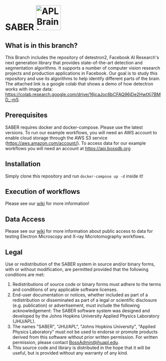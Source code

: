 

# SABER <img src="https://avatars2.githubusercontent.com/u/34253653?s=200&v=4" alt="APL Brain logo" width="80"/>

## What is in this branch?
This Branch includes the repository of detestron2,  Facebook AI Research's next generation library that provides state-of-the-art detection and segmentation algorithms. It supports a number of computer vision research projects and production applications in Facebook. Our goal is to study this repository and use its algorithms to help identify different parts of the brain. The attached link is a google colab that shows a demo of how detectron works with image data: https://colab.research.google.com/drive/16jcaJoc6bCFAQ96jDe2HwtXj7BMD_-m5.
## Prerequisites
SABER requires docker and docker-compose. Please use the latest versions. To run our example workflows, you will need an AWS account to enable cloud storage through the AWS S3 service (https://aws.amazon.com/account/). To access data for our example workflows you will need an account at https://api.bossdb.org

## Installation
Simply clone this repository and run
`docker-compose up -d` inside it!

## Execution of workflows

Please see our [wiki](https://github.com/aplbrain/saber/wiki) for more information!

## Data Access

Please see our [wiki](https://github.com/aplbrain/saber/wiki/Data-Access) for more information about public access to data for testing Electron Microscopy and X-ray Microtomography workflows. 

## Legal

Use or redistribution of the SABER system in source and/or binary forms, with or without modification, are permitted provided that the following conditions are met:
 
1. Redistributions of source code or binary forms must adhere to the terms and conditions of any applicable software licenses.
2. End-user documentation or notices, whether included as part of a redistribution or disseminated as part of a legal or scientific disclosure (e.g. publication) or advertisement, must include the following acknowledgement:  The SABER software system was designed and developed by the Johns Hopkins University Applied Physics Laboratory (JHU/APL). 
3. The names "SABER", "JHU/APL", "Johns Hopkins University", "Applied Physics Laboratory" must not be used to endorse or promote products derived from this software without prior written permission. For written permission, please contact BossAdmin@jhuapl.edu.
4. This source code and library is distributed in the hope that it will be useful, but is provided without any warranty of any kind.
